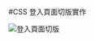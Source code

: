 #CSS 登入頁面切版實作


![登入頁面切版](https://github.com/user-attachments/assets/ad486e4d-d3df-4c9c-b57a-d7502554c1db)
